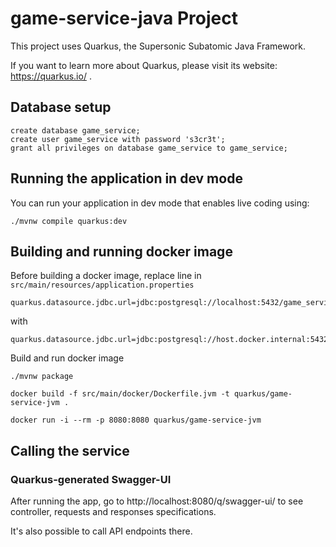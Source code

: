 # game-service-java Project

This project uses Quarkus, the Supersonic Subatomic Java Framework.

If you want to learn more about Quarkus, please visit its website: https://quarkus.io/ .

## Database setup
```postgresql
create database game_service;
create user game_service with password 's3cr3t';
grant all privileges on database game_service to game_service;
```

## Running the application in dev mode

You can run your application in dev mode that enables live coding using:
```shell script
./mvnw compile quarkus:dev
```

## Building and running docker image
Before building a docker image, replace line in `src/main/resources/application.properties`
```
quarkus.datasource.jdbc.url=jdbc:postgresql://localhost:5432/game_service
```
with
```
quarkus.datasource.jdbc.url=jdbc:postgresql://host.docker.internal:5432/game_service
```

Build and run docker image
```
./mvnw package

docker build -f src/main/docker/Dockerfile.jvm -t quarkus/game-service-jvm .

docker run -i --rm -p 8080:8080 quarkus/game-service-jvm
```

## Calling the service

### Quarkus-generated Swagger-UI
After running the app, go to http://localhost:8080/q/swagger-ui/ to see controller, requests and responses specifications.

It's also possible to call API endpoints there.

